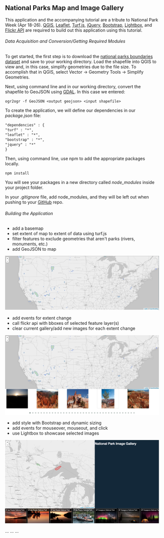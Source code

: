 ## National Parks Map and Image Gallery

This application and the accompanying tutorial are a tribute to National Park Week (Apr 18-26).  [QGIS](http://www.qgis.org/en/site/), [Leaflet](http://leafletjs.com/), [Turf.js](http://turfjs.org/), [jQuery](https://jquery.com/), [Bootstrap](http://getbootstrap.com/), [Lightbox](http://lokeshdhakar.com/projects/lightbox2/), and [Flickr API](https://www.flickr.com/services/api/) are required to build out this application using this tutorial.

###### Data Acquisition and Conversion/Getting Required Modules

To get started, the first step is to download the [national parks boundaries dataset](https://catalog.data.gov/dataset/national-park-boundariesf0a4c) and save to your working directory. Load the shapefile into QGIS to view and, in this case, simplify geometries due to the file size.  To accomplish that in QGIS, select Vector -> Geometry Tools -> Simplify Geometries.

Next, using command line and in our working directory, convert the shapefile to GeoJSON using [GDAL](http://www.gdal.org/).  In this case we entered:

	ogr2ogr -f GeoJSON <output geojson> <input shapefile>
	
To create the application, we will define our dependencies in our *package.json* file:

	"dependencies" : {
   	"turf" : "*",
   	"leaflet" : "*",
   	"bootstrap" : "*",
   	"jquery" : "*"
  	}

Then, using command line, use npm to add the appropriate packages locally.

	npm install
	
You will see your packages in a new directory called *node_modules* inside your project folder.
	
In your *.gitignore* file, add node_modules, and they will be left out when pushing to your [GitHub](https://github.com/) repo.

###### Building the Application

- add a basemap
- set extent of map to extent of data using turf.js
- filter features to exclude geometries that aren't parks (rivers, monuments, etc.)
- add GeoJSON to map

![National Park Gallery Image 1](/images/tutorial/natl-park-gallery-1.png)

- add events for extent change
- call flickr api with bboxes of selected feature layer(s)
- clear current gallery/add new images for each extent change

![National Park Gallery Image 2](/images/tutorial/natl-park-gallery-2.png)

- add style with Bootstrap and dynamic sizing
- add events for mouseover, mouseout, and click
- use Lightbox to showcase selected images

![National Park Gallery Image 4](/images/tutorial/natl-park-gallery-4.png)

...
...
...
	

	

	

